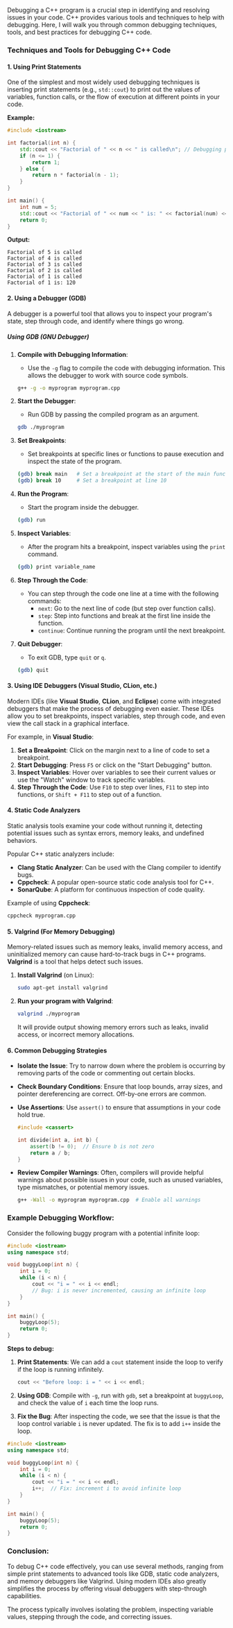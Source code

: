 Debugging a C++ program is a crucial step in identifying and resolving issues in your code. C++ provides various tools and techniques to help with debugging. Here, I will walk you through common debugging techniques, tools, and best practices for debugging C++ code.

### Techniques and Tools for Debugging C++ Code

#### 1. **Using Print Statements**
One of the simplest and most widely used debugging techniques is inserting print statements (e.g., `std::cout`) to print out the values of variables, function calls, or the flow of execution at different points in your code.

**Example:**
```cpp
#include <iostream>

int factorial(int n) {
    std::cout << "Factorial of " << n << " is called\n"; // Debugging print
    if (n <= 1) {
        return 1;
    } else {
        return n * factorial(n - 1);
    }
}

int main() {
    int num = 5;
    std::cout << "Factorial of " << num << " is: " << factorial(num) << std::endl;
    return 0;
}
```

**Output:**
```
Factorial of 5 is called
Factorial of 4 is called
Factorial of 3 is called
Factorial of 2 is called
Factorial of 1 is called
Factorial of 1 is: 120
```

#### 2. **Using a Debugger (GDB)**
A debugger is a powerful tool that allows you to inspect your program's state, step through code, and identify where things go wrong.

##### **Using GDB (GNU Debugger)**
1. **Compile with Debugging Information**:
   - Use the `-g` flag to compile the code with debugging information. This allows the debugger to work with source code symbols.
   ```bash
   g++ -g -o myprogram myprogram.cpp
   ```

2. **Start the Debugger**:
   - Run GDB by passing the compiled program as an argument.
   ```bash
   gdb ./myprogram
   ```

3. **Set Breakpoints**:
   - Set breakpoints at specific lines or functions to pause execution and inspect the state of the program.
   ```bash
   (gdb) break main   # Set a breakpoint at the start of the main function
   (gdb) break 10     # Set a breakpoint at line 10
   ```

4. **Run the Program**:
   - Start the program inside the debugger.
   ```bash
   (gdb) run
   ```

5. **Inspect Variables**:
   - After the program hits a breakpoint, inspect variables using the `print` command.
   ```bash
   (gdb) print variable_name
   ```

6. **Step Through the Code**:
   - You can step through the code one line at a time with the following commands:
     - `next`: Go to the next line of code (but step over function calls).
     - `step`: Step into functions and break at the first line inside the function.
     - `continue`: Continue running the program until the next breakpoint.

7. **Quit Debugger**:
   - To exit GDB, type `quit` or `q`.
   ```bash
   (gdb) quit
   ```

#### 3. **Using IDE Debuggers (Visual Studio, CLion, etc.)**
Modern IDEs (like **Visual Studio**, **CLion**, and **Eclipse**) come with integrated debuggers that make the process of debugging even easier. These IDEs allow you to set breakpoints, inspect variables, step through code, and even view the call stack in a graphical interface.

For example, in **Visual Studio**:
1. **Set a Breakpoint**: Click on the margin next to a line of code to set a breakpoint.
2. **Start Debugging**: Press `F5` or click on the "Start Debugging" button.
3. **Inspect Variables**: Hover over variables to see their current values or use the "Watch" window to track specific variables.
4. **Step Through the Code**: Use `F10` to step over lines, `F11` to step into functions, or `Shift + F11` to step out of a function.

#### 4. **Static Code Analyzers**
Static analysis tools examine your code without running it, detecting potential issues such as syntax errors, memory leaks, and undefined behaviors.

Popular C++ static analyzers include:
- **Clang Static Analyzer**: Can be used with the Clang compiler to identify bugs.
- **Cppcheck**: A popular open-source static code analysis tool for C++.
- **SonarQube**: A platform for continuous inspection of code quality.

Example of using **Cppcheck**:
```bash
cppcheck myprogram.cpp
```

#### 5. **Valgrind (For Memory Debugging)**
Memory-related issues such as memory leaks, invalid memory access, and uninitialized memory can cause hard-to-track bugs in C++ programs. **Valgrind** is a tool that helps detect such issues.

1. **Install Valgrind** (on Linux):
   ```bash
   sudo apt-get install valgrind
   ```

2. **Run your program with Valgrind**:
   ```bash
   valgrind ./myprogram
   ```

   It will provide output showing memory errors such as leaks, invalid access, or incorrect memory allocations.

#### 6. **Common Debugging Strategies**
- **Isolate the Issue**: Try to narrow down where the problem is occurring by removing parts of the code or commenting out certain blocks.
- **Check Boundary Conditions**: Ensure that loop bounds, array sizes, and pointer dereferencing are correct. Off-by-one errors are common.
- **Use Assertions**: Use `assert()` to ensure that assumptions in your code hold true.
   ```cpp
   #include <cassert>

   int divide(int a, int b) {
       assert(b != 0);  // Ensure b is not zero
       return a / b;
   }
   ```

- **Review Compiler Warnings**: Often, compilers will provide helpful warnings about possible issues in your code, such as unused variables, type mismatches, or potential memory issues.
   ```bash
   g++ -Wall -o myprogram myprogram.cpp  # Enable all warnings
   ```

### Example Debugging Workflow:
Consider the following buggy program with a potential infinite loop:

```cpp
#include <iostream>
using namespace std;

void buggyLoop(int n) {
    int i = 0;
    while (i < n) {
        cout << "i = " << i << endl;
        // Bug: i is never incremented, causing an infinite loop
    }
}

int main() {
    buggyLoop(5);
    return 0;
}
```

**Steps to debug:**
1. **Print Statements**: We can add a `cout` statement inside the loop to verify if the loop is running infinitely.
   ```cpp
   cout << "Before loop: i = " << i << endl;
   ```

2. **Using GDB**: Compile with `-g`, run with `gdb`, set a breakpoint at `buggyLoop`, and check the value of `i` each time the loop runs.

3. **Fix the Bug**: After inspecting the code, we see that the issue is that the loop control variable `i` is never updated. The fix is to add `i++` inside the loop.

```cpp
#include <iostream>
using namespace std;

void buggyLoop(int n) {
    int i = 0;
    while (i < n) {
        cout << "i = " << i << endl;
        i++;  // Fix: increment i to avoid infinite loop
    }
}

int main() {
    buggyLoop(5);
    return 0;
}
```

### Conclusion:
To debug C++ code effectively, you can use several methods, ranging from simple print statements to advanced tools like GDB, static code analyzers, and memory debuggers like Valgrind. Using modern IDEs also greatly simplifies the process by offering visual debuggers with step-through capabilities.

The process typically involves isolating the problem, inspecting variable values, stepping through the code, and correcting issues.